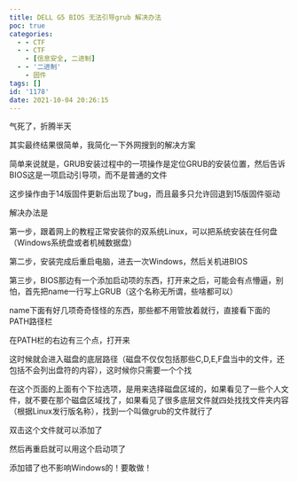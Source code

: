 ```yaml
---
title: DELL G5 BIOS 无法引导grub 解决办法
poc: true
categories:
  - - CTF
  - - CTF
    - [信息安全, 二进制]
  - - '二进制'
    - 固件
tags: []
id: '1178'
date: 2021-10-04 20:26:15
---
```


气死了，折腾半天

其实最终结果很简单，我简化一下外网搜到的解决方案

简单来说就是，GRUB安装过程中的一项操作是定位GRUB的安装位置，然后告诉BIOS这是一项启动引导项，而不是普通的文件

这步操作由于14版固件更新后出现了bug，而且最多只允许回退到15版固件驱动

解决办法是

第一步，跟着网上的教程正常安装你的双系统Linux，可以把系统安装在任何盘（Windows系统盘或者机械数据盘）

第二步，安装完成后重启电脑，进去一次Windows，然后关机进BIOS

第三步，BIOS那边有一个添加启动项的东西，打开来之后，可能会有点懵逼，别怕，首先把name一行写上GRUB（这个名称无所谓，些啥都可以）

name下面有好几项奇奇怪怪的东西，那些都不用管放着就行，直接看下面的PATH路径栏

在PATH栏的右边有三个点，打开来

这时候就会进入磁盘的底层路径（磁盘不仅仅包括那些C,D,E,F盘当中的文件，还包括不会列出盘符的内容），这时候你只需要一个个找

在这个页面的上面有个下拉选项，是用来选择磁盘区域的，如果看见了一些个人文件，就不要在那个磁盘区域找了，如果看见了很多底层文件就四处找找文件夹内容（根据Linux发行版名称），找到一个叫做grub的文件就行了

双击这个文件就可以添加了

然后再重启就可以用这个启动项了

添加错了也不影响Windows的！要敢做！